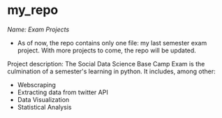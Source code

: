 # my_repo


*Name: Exam Projects* 
- As of now, the repo contains only one file: my last semester exam project. 
  With more projects to come, the repo will be updated. 


Project description: 
The Social Data Science Base Camp Exam is the culmination of a semester's learning in python. 
It includes, among other: 
- Webscraping
- Extracting data from twitter API 
- Data Visualization 
- Statistical Analysis 



